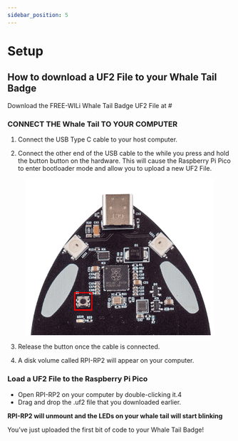 ```yaml
---
sidebar_position: 5
---
```


# Setup

## How to download a UF2 File to your Whale Tail Badge

Download the FREE-WILi Whale Tail Badge UF2 File at #

### CONNECT THE Whale Tail TO YOUR COMPUTER

1) Connect the USB Type C cable to your host computer.

2) Connect the other end of the USB cable to the while you press and hold the button button on the hardware. This will cause the Raspberry Pi Pico to enter bootloader mode and allow you to upload a new UF2 File.

<div class="text--center">

<figure>

![to download a UF2 File to your Whale Tail Badge](./assets/bootloader.png "to download a UF2 File to your Whale Tail Badge")
<figcaption></figcaption>
</figure>
</div>

3) Release the button once the cable is connected.

4) A disk volume called RPI-RP2 will appear on your computer.

### Load a UF2 File to the Raspberry Pi Pico

- Open RPI-RP2 on your computer by double-clicking it.4
- Drag and drop the .uf2 file that you downloaded earlier.

**RPI-RP2 will unmount and the LEDs on your whale tail will start blinking**

You’ve just uploaded the first bit of code to your Whale Tail Badge!